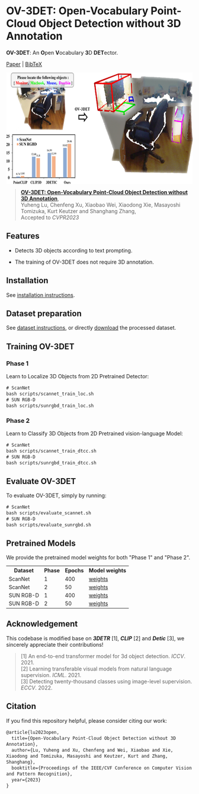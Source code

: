 # OV-3DET: Open-Vocabulary Point-Cloud Object Detection without 3D Annotation

**OV-3DET**: An **O**pen **V**ocabulary **3**D **DET**ector. 

[Paper](https://openaccess.thecvf.com/content/CVPR2023/papers/Lu_Open-Vocabulary_Point-Cloud_Object_Detection_Without_3D_Annotation_CVPR_2023_paper.pdf) | [BibTeX](#citation)

 <p align="center"> <img src='Assets/overview.png' align="center" height="300px"> </p>

>[**OV-3DET: Open-Vocabulary Point-Cloud Object Detection without 3D Annotation**](https://openaccess.thecvf.com/content/CVPR2023/papers/Lu_Open-Vocabulary_Point-Cloud_Object_Detection_Without_3D_Annotation_CVPR_2023_paper.pdf),                                                
>Yuheng Lu, Chenfeng Xu, Xiaobao Wei, Xiaodong Xie, Masayoshi Tomizuka, Kurt Keutzer and Shanghang Zhang,                                                               
>Accepted to *CVPR2023*                                                 
 
 ## Features
- Detects 3D objects according to text prompting.

- The training of OV-3DET does not require 3D annotation.


## Installation
See [installation instructions](https://github.com/lyhdet/OV-3DET/blob/main/INSTALL.md).

## Dataset preparation
See [dataset instructions](https://github.com/lyhdet/OV-3DET/blob/main/Data_Maker/README.md), or directly [download](https://pan.baidu.com/s/1sEf7_nz2jQqP4AdhX21QTA?pwd=0e57) the processed dataset.

##  Training OV-3DET
### Phase 1 
Learn to Localize 3D Objects from 2D Pretrained Detector:
~~~
# ScanNet
bash scripts/scannet_train_loc.sh
# SUN RGB-D
bash scripts/sunrgbd_train_loc.sh
~~~

### Phase 2 
Learn to Classify 3D Objects from 2D Pretrained vision-language Model:
~~~
# ScanNet
bash scripts/scannet_train_dtcc.sh
# SUN RGB-D
bash scripts/sunrgbd_train_dtcc.sh
~~~

##  Evaluate OV-3DET
To evaluate OV-3DET, simply by running: 
~~~
# ScanNet
bash scripts/evaluate_scannet.sh
# SUN RGB-D
bash scripts/evaluate_sunrgbd.sh
~~~

## Pretrained Models
We provide the pretrained model weights for both "Phase 1" and "Phase 2".
<table>
<tr>
<th>Dataset</th>
<th>Phase</th>
<th>Epochs</th>
<th>Model weights</th>
</tr>
<tr>
<td>ScanNet</td>
<td>1</td>
<td>400</td>
<td><a href="https://pan.baidu.com/s/1NxwuIsQZjHLA4Wj_7TUl_A?pwd=mdj0">weights</a></td>
</tr>
<tr>
<td>ScanNet</td>
<td>2</td>
<td>50</td>
<td><a href="https://pan.baidu.com/s/1hdtddyazILxZoFc8Vc2Idw?pwd=oesw">weights</a></td>
</tr>
<tr>
<td>SUN RGB-D</td>
<td>1</td>
<td>400</td>
<td><a href="https://pan.baidu.com/s/10blPxIgvKgRk5UkjNBZpCw?pwd=14wp">weights</a></td>
</tr>
<tr>
<td>SUN RGB-D</td>
<td>2</td>
<td>50</td>
<td><a href="https://pan.baidu.com/s/1ZswaKhN-NYxMzHqhLg_4eQ?pwd=31th">weights</a></td>
</tr>
</table>



## Acknowledgement
This codebase is modified base on ***3DETR*** [1], ***CLIP*** [2] and ***Detic*** [3], we sincerely appreciate their contributions!

>[1] An end-to-end transformer model for 3d object detection. *ICCV*. 2021.                                                                                             
>[2] Learning transferable visual models from natural language supervision. *ICML*. 2021.                                                              
>[3] Detecting twenty-thousand classes using image-level supervision. *ECCV*. 2022.                                                                                             

## Citation
If you find this repository helpful, please consider citing our work:

```
@article{lu2023open,
  title={Open-Vocabulary Point-Cloud Object Detection without 3D Annotation},
  author={Lu, Yuheng and Xu, Chenfeng and Wei, Xiaobao and Xie, Xiaodong and Tomizuka, Masayoshi and Keutzer, Kurt and Zhang, Shanghang},
  booktitle={Proceedings of the IEEE/CVF Conference on Computer Vision and Pattern Recognition},
  year={2023}
}
```
